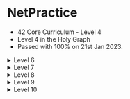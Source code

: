 # NetPractice
* 42 Core Curriculum - Level 4
* Level 4 in the Holy Graph<br>
* Passed with 100% on 21st Jan 2023.<br>

<details>
  <summary>Level 6</summary>
  
  1. Erase all the modifiable fields (start with a clean sheet).<br>
  2. All the destinations of the routing tables should be filled in with : `0.0.0.0/0`<br>
  3. Copy the mask of R1 into the one of A1 : '255.255.255.128'<br>
  4. Choose any suitable IP for R1 between 128 and 255 (128 and 255 excluded) : '110.6.3.226'<br>
  5. Copy the IP of R1 into the next hop of the forwarding table of A :'110.6.3.226'<br>
  6. Choose the network address and mask for the destination of the routing table of the Internet by make sure the IP adresses of R1 and A1 will be covered : '110.6.3.226/30' or '110.6.3.0/25' will work<br>
  
  ![NetPractive_Level_6](https://user-images.githubusercontent.com/107719618/213868500-84b71208-e565-4aff-83f1-31e216d8cd50.png)

  
  
</details>

<details>
  #<summary>Level 7</summary>
</details>

<details>
  #<summary>Level 8</summary>
</details>

<details>
  #<summary>Level 9</summary>
</details>

<details>
  #<summary>Level 10</summary>
</details>
